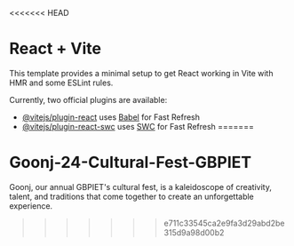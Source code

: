 <<<<<<< HEAD
# React + Vite

This template provides a minimal setup to get React working in Vite with HMR and some ESLint rules.

Currently, two official plugins are available:

- [@vitejs/plugin-react](https://github.com/vitejs/vite-plugin-react/blob/main/packages/plugin-react/README.md) uses [Babel](https://babeljs.io/) for Fast Refresh
- [@vitejs/plugin-react-swc](https://github.com/vitejs/vite-plugin-react-swc) uses [SWC](https://swc.rs/) for Fast Refresh
=======
# Goonj-24-Cultural-Fest-GBPIET
Goonj, our annual GBPIET's cultural fest, is a kaleidoscope of creativity, talent, and traditions that come together to create an unforgettable experience.
>>>>>>> e711c33545ca2e9fa3d29abd2be315d9a98d00b2
